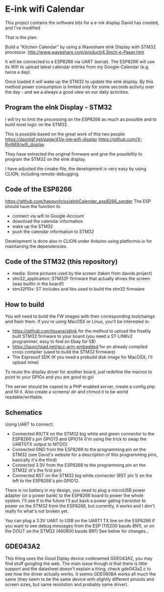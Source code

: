 E-ink wifi Calendar
==================

This project contains the software bits for a e-ink display David has created, and I've modified

That is the plan:

Build a "Kitchen Calendar" by using a Waveshare eInk Display with STM32 processor. 
http://www.waveshare.com/product/4.3inch-e-Paper.htm

It will be connected to a ESP8266 via UART (serial). The ESP8266 will use its Wifi to upload latest calendar entries from my Google-Calendar (e.g. twice a day). 

Once loaded it will wake up the STM32 to update the eInk display.
By this method power consumption is limited only for some seconds activity over the day - and we a always a good view on our daily activities.

Program the eInk Display - STM32 
--------

I will try to limit the processing on the ESP8266 as much as possible and to build most logic on the STM32. 

This is possible based on the great work of this two people: 
https://davidgf.net/page/41/e-ink-wifi-display
https://github.com/X-Ryl669/wifi_display 

They have extracted the original firmware and give the possibility to program the STM32 on the eInk display.

I have adjusted the cmake-file, the development is very easy by using CLION, including remote-debugging.


Code of the ESP8266
--------
https://github.com/happychriss/eInkCalendar_esp8266_sender
The ESP should have the function to 
* connect via wifi to Google-Account 
* download the calendar information
* wake up the STM32
* push the calendar information to STM32

Development is done also in CLION under Arduino using platformio.io for maintaining the dependencies. 


Code of the STM32 (this repository)
--------

* media: Some pictures used by the screen (taken from davids project)
* stm32_application: STM32F firmware that actually drives the screen (was builtin in the board!)
* stm32f10x: ST includes and libs used to build the stm32 firmware

How to build
------------

You will need to build the FW images with their corresponding toolchaings and flash them.
If you're using MacOSX or Linux, you'll be interested in:
- https://github.com/texane/stlink for the method to upload the freshly built STM32 firmware to your board (you need a ST-LINKv2 programmer, easy to find on Ebay for 5$)
- https://launchpad.net/gcc-arm-embedded for an already compiled cross compiler (used to build the STM32 firmware)
- The Expressif SDK (If you need a prebuild disk image for MacOSX, I'll upload mine)

To reuse the display driver for another board, just redefine the macros to point to your GPIOs and you are good to go!

The server should be copied to a PHP enabled server, create a config.php and fill it. Also create a screens/ dir and chmod it to be world readable/writtable.

Schematics
----------

Using UART to connect:

- Connected RX/TX on the STM32 big white and green connector to the ESP8266's pin GPIO13 and GPIO14  (I'm using the trick to swap the UART0TX output to MTDO)
- Connected GND from the ESP8266 to the programming pin on the STM32 (see David's website for a description of this programming pins, basically it's the third)
- Connected 3.3V from the ESP8266 to the programming pin on the STM32 (it's the first pin)
- Connected RST on the STM32 big white connector (RST pin 1) on the left to the ESP8266's pin GPIO12.

There is no battery in my design, you need to plug a microUSB power adapter (or a power bank) to the ESP8266 board to power the whole system. 
I'll see if in the future I'll put back a power gating transistor to power on the STM32 from the ESP8266, but currently, it works and I don't really fix what's not broken yet.

You can plug a 3.3V UART to USB on the UART1 TX line on the ESP8266 if you want to see debug messages from the ESP (115200 bauds 8N1), or on the DOUT on the STM32 (460800 bauds 8N1)
See below for changes...


GDE043A2
--------

This thing uses the Good Diplay device codenamed GDE043A2, you may find stuff googling the web. The main issue though is that there is little support and the datasheet doesn't explain a thing, check gde043a2.c to see how the driver actually works. It seems GDE060BA works all much the same (they seem to be the same device with slightly different pinouts and screen sizes, but same resolution and probably same driver).

